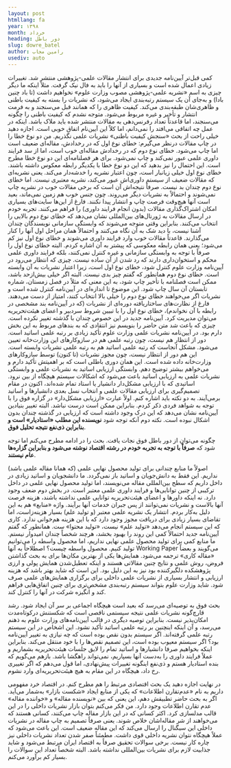 ```yaml
---
layout: post
htmllang: fa
year: ۱۳۹۸
month: خرداد
heading: ‌دور باطل
slug: dowre_batel
author: رامین مجاب
usediv: auto
---
```


کمی قبل‌تر آیین‌نامه جدیدی برای انتشار مقالات علمی-پژوهشی منتشر شد.  تغییرات زیادی اعمال شده است و بسیاری از آنها را باید به فال نیک گرفت. مثلاً اینکه ما دیگر چیزی به اسم «نشریه علمی-پژوهشی مصوب وزارت علوم» نخواهیم داشت (تا باد چنین بادا) و به‌جای آن یک سیستم رتبه‌بندی ایجاد می‌شود، که نشریات را بسته به کیفیت باطنی و ظاهری‌شان طبقه‌بندی می‌کند.  کیفیت ظاهری را که همانند قبل می‌سنجند و به فرمت انتشار و تأخیر و غیره مربوط می‌شود. متوجه نشدم که کیفیت باطنی را چگونه می‌سنجند، اما قاعدتاً تعداد رفرنس‌دهی به مقالات منتشر شده باید ملاک باشد. اینکه در عمل چه اتفاقی می‌افتد را نمی‌دانم، اما کلاً این آیین‌نام اتفاق خوبی است.
اجازه دهید خیلی راحت از بحث «سنجش کیفیت باطنی» نشریات علمی نگذریم.  من دو نوع خطا  را در چاپ مقالات درنظر می‌گیرم: خطای نوع اول که در رخدادش، مقاله‌ای ضعیف است اما چاپ می‌شود. خطای نوع دوم که در رخدادش مقاله‌ای خوب است، اما از سد فرایند داوری علمی عبور نمی‌کند و چاپ نمی‌شود. برای هر فصلنامه‌ای این دو نوع خطا مطرح است. این احتمال را نیز بدهید که این دو نوع خطا با یکدیگر رابطه معکوس داشته باشند.
خطای نوع اول خیلی زیانبار است، چون اعتبار نشریه را خدشه‌دار می‌کند. یعنی نشریه‌ای که مقالات ضعیف از سیستم داوری‌اش عبور می‌کند، نشریه معتبری نیست. اما خطای نوع دوم چندان بد نیست. صرفاً نتیجه‌اش آن است که برخی مقالات خوب در نشریه چاپ نمی‌شوند و احتمالاً به نشریات دیگر می‌روند. چون جنس خوب هم زمین نمی‌ماند، بعید است آنها هیچ‌وقت فرصت چاپ و انتشار پیدا نکنند. فارغ از این‌ها سایت‌های بسیاری امکان اشتراک‌گذاری مقالات (بدون انجام فرایند داوری) را فراهم می‌کنند.
تجربه خودم در ارسال مقالات به ژورنال‌های بین‌المللی نشان می‌دهد که خطای نوع دوم بالایی را انتخاب می‌کنند. بنابراین وقتی متوجه می‌شوند که وابستگی سازمانی نویسندگان چندان آشنا نیست، با دید شک به آن نگاه می‌کنند و احتمالاً همان مراحل اول آنها را کنار می‌گذارند. قاعدتاً مقالات خوب وارد فرایند داوری می‌شوند و خطای نوع اول نیز کم می‌شود؛ یعنی همان رابطه معکوسی که پیشتر به آن اشاره کردم.  البته خطای نوع اول را صرفاً با توجه به وابستگی سازمانی و غیره کنترل نمی‌کنند، ‌بلکه فرایند داوری علمی محکم و استخوان‌داری دارند که رد شدن از آن ساده نیست. 
چیزی که انتظار می‌رود در آیین‌نامه وزارت علوم کنترل شود، خطای نوع اول است، زیرا اعتبار نشریات به آن وابسته است. خطای نوع دوم  همانطور که گفتم چیز بدی نیست. البته اگر  خیلی بیش‌ازحد باشد، ممکن است فصلنامه با تأخیر چاپ شود، به این معنی که  مثلاً در فصل زمستان، شماره تابستان آن سال چاپ شود. این موضوع تا اندازه‌ای در آیین‌نامه کنترل شده است و نشریات اگر می‌خواهند خطای نوع دوم را خیلی بالا انتخاب کنند، امتیاز از دست می‌دهند.
فارغ از نظارت‌های ساختاریافته دوره‌ای از نشریات (که در آیین‌نامه بند مشخصی در رابطه با آن نخواندم)، خطای نوع اول را با تبیین شروط سردبیر و اعضای هیئت‌تحریریه می‌توان مدیریت کرد. آیین‌نامه جدید در این خصوص چندان با گذشته تغییر نکرده است. چیزی که باعث شد متن حاضر را بنویسم نیز انتقادی که به بندهای مربوط به این بخش دارم بود.
در آیین‌نامه نشریات علمی وزارت علوم تأکید زیادی بر رتبه علمی اساتید است. دور از انتظار هم نیست، چون رتبه علمی هم در سازوکارهای این وزارت‌خانه تعیین می‌شود. مشکل آنجاست که رتبه علمی اساتید هم به رتبه علمی نشریات وابسته است. این هم دور از انتظار نیست، چون مجوز نشریات (تا کنون) توسط سازوکارهای وزارت‌خانه داده شده است. این همان دوری باطلی است که بر اهمیتش تأکید دارم و می‌خواهم بیشتر توضیح دهم.
وابستگی ارزیابی اساتید به نشریات علمی و وابستگی نشریات علمی به ارزیابی اساتید  باعث می‌شود که اشکالات سیستم هیچگاه از بین نرود. اساتیدی که با ارزیابی مشکل‌دار دانشیار یا استاد تمام شده‌اند، اکنون در مقام تصمیم‌گیری برای ارزیابی مقالات علمی  و انتخاب  نسل بعدی دانشیارها و اساتید برمی‌آیند.
به دو نکته باید اشاره کنم. اولاً عبارت «ارزیابی مشکل‌دار» در گزاره فوق را با توجه به شواهد فردی ذکر کردم. بنابراین ممکن است درست نباشد. البته تغییر بنیادین آیین‌نامه نشان می‌دهد که این درک وجود داشته است که ارزیابی در گذشته چندان بدون اشکال نبوده است. نکته دوم آنکه توجه شود  **نویسنده این مطلب «استادیار» است و بنابراین ذی‌نفع نتیجه تحلیل فوق**.

چگونه می‌توان از دور باطل فوق نجات یافت. بحث را در ادامه مطرح می‌کنم اما توجه  شود که **صرفاً با توجه به تجربه خودم در رشته اقتصاد نوشته می‌شود و بنابراین گزاره‌ها عام نیستند**.

اصولاً ما منابع  چندانی برای تولید محصول نهایی علمی (که همانا مقاله علمی باشد) نداریم. این فقط به دانش‌جویان و اساتید باز نمی‌گردد. ما دانشجویان و اساتید زیادی در داخل داریم که سطح بین‌المللی مقاله می‌نویسند، اما تولید محصول نهایی علمی در داخل ترکیبی از چنین توانایی‌ها و فرایند داوری علمی معتبر است. در بخش دوم ضعف وجود دارد. نه اینکه  داورها و اعضای هیئت‌تحریریه توانایی علمی نداشته باشند، هزینه فرصت آنها بالاست و نشریات نمی‌توانند از پس جبران خدمات آنها برآیند. واژه «منابع» هم به این دلیل به‌کار بردم. انتشار یک نشریه علمی معتبر (و تولید علم) بسیار هزینه‌زاست، اما تقاضای بسیار زیادی برای دریافت مجوز وجود دارد که با این هزینه هم‌خوانی ندارد. کاری که این سیستم انجام می‌دهد «تولید علم» نیست، «تولید محتوا» ست. همانطور که گفتم آیین‌نامه جدید احتمالاً کمی این روند را بهبود بخشد، هرچند شخصاً چندان امیدوار نیستم.
ما منابع کمی برای تولید محصول علمی نهایی نداریم، اما محصول واسطه را می‌توانیم تولید کنیم. محصول واسطه چیست؟ اصطلاحاً به آنها Working Paper می‌گویند و بعضاً «مقاله کاری» ترجمه می‌شود. همایش‌ها یکی از بهترین مکان‌ها برای به بحث گذاشتن فروض، روش علمی و نتایج چنین مقالاتی هستند و اینکه تعطیل‌شدن همایش پولی و ارزی پژوهشکده دلگیرکننده بود نیز به این دلیل بود. این است که شاید بهتر باشد که هزینه ارزیابی و انتشار  بسیاری از نشریات علمی داخلی برای برگزاری همایش‌های علمی صرف شود. شاید وزارت علوم بتواند سیستم رتبه‌بندی  مشخص‌تری برای چنین اتفاق‌هایی فراهم کند و انگیزه شرکت در آنها را کنترل کند.

بحث فوق به توصیه‌ای می‌رسد که بعید است هیچگاه اجماعی بر سر آن ایجاد شود. رشد قارچ‌گونه نشریات علمی نتیجه سیستمی ناقصی است که شکستنش درکوتاه‌مدت امکان‌پذیر نیست. بنابراین توصیه دیگری در قالب آیین‌نامه‌های وزارت علوم به ذهنم می‌رسد، و آن اینکه اینچنین بر رتبه علمی اساتید تأکید نشود. این اشخاص در این سیستم رتبه علمی گرفته‌اند. اگر سیستم بدون نقص بوده است که چه نیازی به تغییر آیین‌نامه بود؟ اگر سیستم معیوب بوده است، این تصمیم نقص‌ها را با خود منتقل می‌کند. بنابراین اینکه بخواهیم صرفا دانشیارها و اساتید تمام را لایق جلسات هیئت‌تحریریه بشماریم و عملاً فرایند داوری را به‌دست آنها بسپاریم، نمی‌تواند راهگشا باشد.  بازهم می‌گویم که بنده استادیار هستم و ذی‌نفع اینگونه تغییرات پیش‌نهادی، اما قول می‌دهم که اگر تغییری رخ داد، هیچگاه در این مقام به هیچ هیئت‌تحریریه‌ای وارد نشوم.

در نهایت اجازه دهید یک بحث اقتصادی مرتبط را هم مطرح کنم. در اقتصاد خرد مفهومی داریم به نام «عدم‌تقارن اطلاعات» که یکی از منابع ایجاد «شکست بازار» به‌شمار می‌آید. اگر به بحث حاضر تطبیقش دهم، این یعنی که بین «نویسنده مقاله» و «خواننده مقاله» عدم تقارن اطلاعات وجود دارد. من فکر می‌کنم بتوان بازار نشریات داخلی را در این قالب مدلسازی کرد. اکثر کسانی که در این بازار مقاله چاپ می‌کنند، کسانی هستند که می‌خواهند از شر مقاله‌اشان خلاص شوند. یعنی صرفاً تصمیم به چاپ مقاله در نشریات داخلی این سیگنال را ارسال می‌کند که این مقاله ضعیف است. این باعث می‌شود که عملاً هیچگاه نتوان نشریه داخلی قوی داشت. مطمئناً صفر شدن تعداد نشریات داخلی نیز چاره کار نیست. برخی سوالات تحقیق صرفاً به اقتصاد ایران مرتبط می‌شود و شاید جذابیت لازم برای نشریات بین‌المللی نداشته باشد. البته شخصاً تعداد این سوالات را بسیار کم برآورد می‌کنم.




